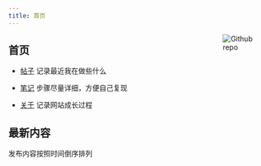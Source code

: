 ```yaml
---
title: 首页
---
```


[<img src="https://simpleicons.org/icons/github.svg" style="max-width:15%;min-width:40px;float:right;" alt="Github repo" />](https://www.github.com)

## 首页

- [帖子](/post/) 记录最近我在做些什么

- [笔记](/note/) 步骤尽量详细，方便自己复现

- [关于](/about/) 记录网站成长过程

## 最新内容

发布内容按照时间倒序排列